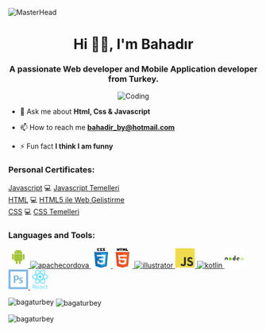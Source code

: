 ![MasterHead](https://github.com/BagaturBey/BagaturBey/assets/107503923/3975d225-f280-4202-88b4-9bef872e9572)
<h1 align="center">Hi 👋🏻, I'm Bahadır</h1>
<h3 align="center">A passionate Web developer and Mobile Application developer from Turkey.</h3>

<p align="center" > <img   alt="Coding" width="400" src="https://s11.gifyu.com/images/Sc6gu.gif"> </p>

- 💬 Ask me about **Html, Css & Javascript**

- 📫 How to reach me **bahadir_by@hotmail.com**

- ⚡ Fun fact **I think I am funny**

<h3 align="left">Personal Certificates:</h3>
<a href="https://github.com/BagaturBey/BagaturBey/assets/107503923/cb8df5f9-b891-4297-8477-95a240918b24" target="_blank">Javascript</a>
💻
<a href="https://github.com/BagaturBey/BagaturBey/assets/107503923/27ed729e-26c1-46e2-bc78-2081319ac3fb" target="_blank">Javascript Temelleri</a>
<br>
<a href="https://github.com/BagaturBey/BagaturBey/assets/107503923/7c12fecd-cf13-4f05-8d40-71806d45d03f" target="_blank">HTML</a>
💻
<a href="https://github.com/BagaturBey/BagaturBey/assets/107503923/228169e3-dcc4-4a7f-8ae0-bc3df3ecb827" target="_blank">HTML5 ile Web Geliştirme</a>
<br>
<a href="https://github.com/BagaturBey/BagaturBey/assets/107503923/3cbdf232-5d63-434f-8a09-68ac262e2def" target="_blank">CSS</a>
💻
<a href="https://github.com/BagaturBey/BagaturBey/assets/107503923/b35fb58c-ed59-4243-8871-027d443653d3" target="_blank">CSS Temelleri</a>

<h3 align="left">Languages and Tools:</h3>
<p align="left"> <a href="https://developer.android.com" target="_blank" rel="noreferrer"> <img src="https://raw.githubusercontent.com/devicons/devicon/master/icons/android/android-original-wordmark.svg" alt="android" width="40" height="40"/> </a> <a href="https://cordova.apache.org/" target="_blank" rel="noreferrer"> <img src="https://www.vectorlogo.zone/logos/apache_cordova/apache_cordova-icon.svg" alt="apachecordova" width="40" height="40"/> </a> <a href="https://www.w3schools.com/css/" target="_blank" rel="noreferrer"> <img src="https://raw.githubusercontent.com/devicons/devicon/master/icons/css3/css3-original-wordmark.svg" alt="css3" width="40" height="40"/> </a> <a href="https://www.w3.org/html/" target="_blank" rel="noreferrer"> <img src="https://raw.githubusercontent.com/devicons/devicon/master/icons/html5/html5-original-wordmark.svg" alt="html5" width="40" height="40"/> </a> <a href="https://www.adobe.com/in/products/illustrator.html" target="_blank" rel="noreferrer"> <img src="https://www.vectorlogo.zone/logos/adobe_illustrator/adobe_illustrator-icon.svg" alt="illustrator" width="40" height="40"/> </a> <a href="https://developer.mozilla.org/en-US/docs/Web/JavaScript" target="_blank" rel="noreferrer"> <img src="https://raw.githubusercontent.com/devicons/devicon/master/icons/javascript/javascript-original.svg" alt="javascript" width="40" height="40"/> </a> <a href="https://kotlinlang.org" target="_blank" rel="noreferrer"> <img src="https://www.vectorlogo.zone/logos/kotlinlang/kotlinlang-icon.svg" alt="kotlin" width="40" height="40"/> </a> <a href="https://nodejs.org" target="_blank" rel="noreferrer"> <img src="https://raw.githubusercontent.com/devicons/devicon/master/icons/nodejs/nodejs-original-wordmark.svg" alt="nodejs" width="40" height="40"/> </a> <a href="https://www.photoshop.com/en" target="_blank" rel="noreferrer"> <img src="https://raw.githubusercontent.com/devicons/devicon/master/icons/photoshop/photoshop-line.svg" alt="photoshop" width="40" height="40"/> </a> <a href="https://reactjs.org/" target="_blank" rel="noreferrer"> <img src="https://raw.githubusercontent.com/devicons/devicon/master/icons/react/react-original-wordmark.svg" alt="react" width="40" height="40"/> </a> </p>

<p><img align="left" src="https://github-readme-stats.vercel.app/api/top-langs?username=bagaturbey&show_icons=true&locale=en&layout=compact" alt="bagaturbey" /></p>

<p>&nbsp;<img align="center" src="https://github-readme-stats.vercel.app/api?username=bagaturbey&show_icons=true&locale=en" alt="bagaturbey" /></p>

<p><img align="center" src="https://github-readme-streak-stats.herokuapp.com/?user=bagaturbey&" alt="bagaturbey" /></p>

